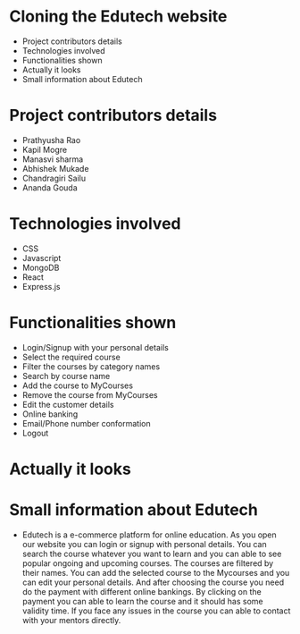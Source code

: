 # Cloning the Edutech website

* Project contributors details
* Technologies involved
* Functionalities shown
* Actually it looks
* Small information about Edutech

# Project contributors details

* Prathyusha Rao
* Kapil Mogre
* Manasvi sharma
* Abhishek Mukade
* Chandragiri Sailu
* Ananda Gouda

# Technologies involved

* CSS
* Javascript
* MongoDB
* React
* Express.js

# Functionalities shown

* Login/Signup with your personal details
* Select the required course
* Filter the courses by category names
* Search by course name
* Add the course to MyCourses
* Remove the course from MyCourses
* Edit the customer details
* Online banking
* Email/Phone number conformation
* Logout

# Actually it looks

# Small information about Edutech

* Edutech is a e-commerce platform for online education.  As you open our website you can login or signup with personal details.  You can search the course whatever you want to learn and you can able to see popular ongoing and upcoming courses.  The courses are filtered by their names.  You can add the selected course to the Mycourses and you can edit your personal details.  And after choosing the course you need do the payment with different online bankings.  By clicking on the payment you can able to learn the course and it should has some validity time.  If you face any issues in the course you can able to contact with your mentors directly.


